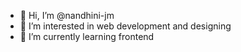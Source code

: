 - 👋 Hi, I’m @nandhini-jm
- 👀 I’m interested in web development and designing
- 🌱 I’m currently learning frontend
  
<!---
nandhini-jm/nandhini-jm is a ✨ special ✨ repository because its `README.md` (this file) appears on your GitHub profile.
You can click the Preview link to take a look at your changes.
---
